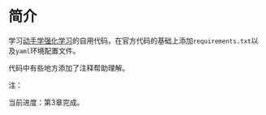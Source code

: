 # 简介

学习[动手学强化学习](https://hrl.boyuai.com/)的自用代码，在官方代码的基础上添加`requirements.txt`以及`yaml`环境配置文件。

代码中有些地方添加了注释帮助理解。

注：

当前进度：第3章完成。






